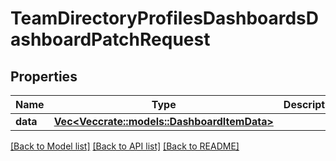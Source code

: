 # TeamDirectoryProfilesDashboardsDashboardPatchRequest

## Properties

Name | Type | Description | Notes
------------ | ------------- | ------------- | -------------
**data** | [**Vec<Vec<crate::models::DashboardItemData>>**](array.md) |  | 

[[Back to Model list]](../README.md#documentation-for-models) [[Back to API list]](../README.md#documentation-for-api-endpoints) [[Back to README]](../README.md)


